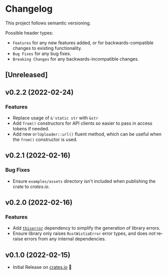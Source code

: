 # Changelog

This project follows semantic versioning.

Possible header types:

- `Features` for any new features added, or for backwards-compatible
  changes to existing functionality.
- `Bug Fixes` for any bug fixes.
- `Breaking Changes` for any backwards-incompatible changes.

## [Unreleased]

## v0.2.2 (2022-02-24)

### Features

* Replace usage of `&'static str` with `&str`
* Add `from()` constructors for API clients so easier to pass in access tokens if needed.
* Add new `UrlUploader::url()` fluent method, which can be useful when the
  `from()` constructor is used.

## v0.2.1 (2022-02-16)

### Bug Fixes

* Ensure `examples/assets` directory isn't included when publishing the crate to *crates.io*.

## v0.2.0 (2022-02-16)

### Features

* Add [`thiserror`] dependency to simplify the generation of library errors.
* Ensure library only raises `RustWistiaError` error types, and does *not* re-raise 
  errors from any internal dependencies.

[`thiserror`]: https://docs.rs/thiserror

## v0.1.0 (2022-02-15)

- Initial Release on [crates.io] :tada:

[crates.io]: https://crates.io/crates/rust-wistia
